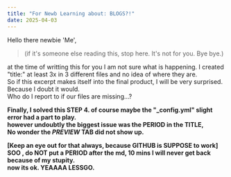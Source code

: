 ```yaml
---
title: "For Newb Learning about: BLOGS?!"
date: 2025-04-03
---
```

Hello there newbie 'Me',  
> (if it's someone else reading this, stop here. It's not for you. Bye bye.)
<p> 
at the time of writting this for you I am not sure what is happening. I created "title:" at 
least 3x in 3 different files and no idea of where they are. 
<br>
So if this excerpt makes itself into the final product, I will be very surprised. Because I doubt it would. 
<br>
Who do I report to if our files are missing...?

**Finally, I solved this STEP 4. of course maybe the "_config.yml" slight error had a part to play. <br>
however undoubtly the biggest issue was the PERIOD in the TITLE,**<br>
**No wonder the *PREVIEW* TAB did not show up. <br>**

**[Keep an eye out for that always, because GITHUB is SUPPOSE to work]**
<br>
**SOO , do NOT put a PERIOD after the md,
10 mins I will never get back because of my stupity. <br>
now its ok. YEAAAA LESSGO.**
